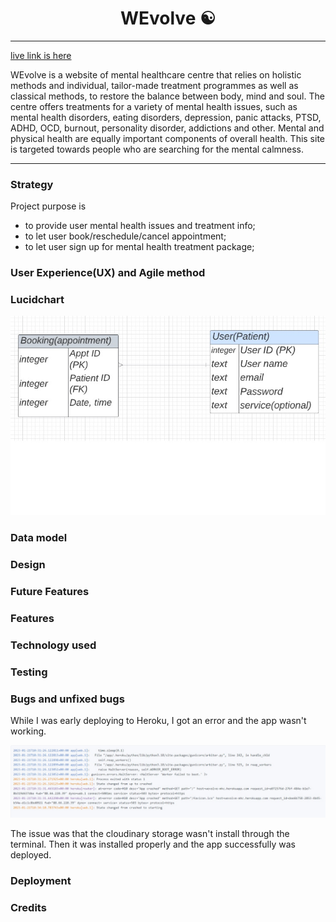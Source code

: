 # <h1 align ="center"> WEvolve ☯ </h1>
---
[live link is here]()

 WEvolve is a website of mental healthcare centre that relies on holistic methods and individual, tailor-made treatment programmes as well as classical methods, to restore the balance between body, mind and soul. The centre offers treatments for a variety of mental health issues, such as mental health disorders, eating disorders, depression, panic attacks, PTSD, ADHD, OCD, burnout, personality disorder, addictions and other. Mental and physical health are equally important components of overall health. This site is targeted towards people who are searching for the mental calmness.

---
### Strategy

Project purpose is
* to provide user mental health issues and treatment info;
* to let user book/reschedule/cancel appointment;
* to let user sign up for mental health treatment package;

### User Experience(UX) and Agile method



### Lucidchart

<img src="./static/media/erd.jpg">

### Data model


### Design


### Future Features


### Features


### Technology used


### Testing


### Bugs and unfixed bugs
While I was early deploying to Heroku, I got an error and the app wasn't working. 

<img src="./static/media/error.jpg">

The issue was that the cloudinary storage wasn't install through the terminal. Then it was installed properly and the app successfully was deployed.

### Deployment


### Credits




